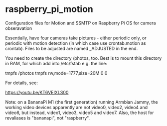 # raspberry_pi_motion
Configuration files for Motion and SSMTP on Raspberry Pi OS for camera obseravation

Essentially, have four cameras take pictures - either periodic only, or periodic with motion detection (in which case use crontab.motion as crontab). Files to be adjusted are named _ADJUSTED in the end.

You need to create the directory /photos, too. Best is to mount this directory in RAM, for which add into /etc/fstab e.g. the line:

tmpfs /photos tmpfs rw,mode=1777,size=20M 0 0

For details, see:

https://youtu.be/KT6VEIXLS00

Note: on a BananaPi M1 (the first generation) running Armbian Jammy, the working video devices apparently are not video0, video2, video4 and video6, but instead, video1, video3, video5 and video7. Also, the host for revaliases is "bananapi", not "raspberry".
